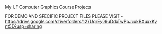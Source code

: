 My UF Computer Graphics Course Projects

FOR DEMO AND SPECIFIC PROJECT FILES PLEASE VISIT - https://drive.google.com/drive/folders/12YUqrEy09uDdxTwPpJuukBXuqxKynt5D?usp=sharing
